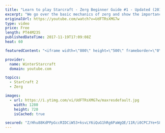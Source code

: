 ```yaml
---
title: "Learn to play Starcraft - Zerg Beginner Guide #1 - Updated (2017)"
excerpt: "We go over the basic mechanics of zerg and show the importance of understanding at least some of what your opponent is doing.  This guide is meant for players with an understanding of the objectives of starcraft but without any strong direction or gameplan, especially for each specific race! -- Watch"
originalUrl: https://youtube.com/watch?v=UdFTRsXMG7w
type: video
price: Free
length: PT44M23S
publishedDateTime: 2017-11-19T17:09:08Z
heat: 60

featuredContent: "<iframe width=\"800\" height=\"500\" frameborder=\"0\" src=\"https://www.youtube.com/embed/UdFTRsXMG7w\" allow=\"accelerometer; autoplay; encrypted-media; gyroscope; picture-in-picture\" allowfullscreen></iframe>"

provider:
  name: WinterStarcraft
  domain: youtube.com

topics:
  - StarCraft 2
  - Zerg

images:
  - url: https://i.ytimg.com/vi/UdFTRsXMG7w/maxresdefault.jpg
    width: 1280
    height: 720
    isCached: true

secured: "Z/Hhu88KdPPpGccRIDCiW53+ksvLY6iQuG1hRg6PaWgQE/11R/i0CPCJYe+S8i16ydJljFhEmqxj8bq42w2cGn/pjVQjrOh0cZ8bPUP23rqDngCuVoGpLMFsOvMhuXE5OlEPESQOUPqEc0uaGj2768nS36ORwD8dvyaudejvtDjmIM3c5vdz5+/s4uMF2v6TH2GNXIzhftGRazYz8RUyMqTNIj6Fay4Go87QDjJCPbKoV+xWkPKZNfw3tiHjAg1MoaqIKtkhbIR1kR79QVhTmhxGDEyBY+X3m+2Wvk+vTkq/uuxt04aFdBRgE9ubD2R3PdYj/DIYdjI6PjSxqFFRF5cEcQZu/NrazzqJN6/w9cA/IlA8MBRSjo2hdNGdjhwPIIqnPZnXRun/JoXmAWGFxnwSbS7xo1DdaQicnltlKPJGpnAaIPsRDGDGumXaexhM;DQ9FSlns8GsAgqMgBuVQvA=="
---
```


